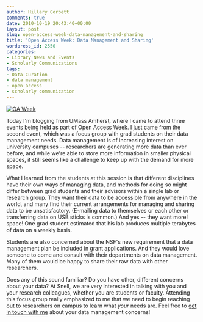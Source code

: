 ```yaml
---
author: Hillary Corbett
comments: true
date: 2010-10-19 20:43:40+00:00
layout: post
slug: open-access-week-data-management-and-sharing
title: 'Open Access Week: Data Management and Sharing'
wordpress_id: 2550
categories:
- Library News and Events
- Scholarly Communications
tags:
- Data Curation
- data management
- open access
- scholarly communication
---
```


[![OA Week](http://api.ning.com/files/4XVLKsm4Okgft2ttZQ77X1UgUs15x*6McPRJUQr0lhiX3jnefVis*TCDdc2SiYCGCTwExtKK5Gx3jTv6dA3*5H4tbg26tMBy/468x60%20web%20banner.jpg)](http://www.openaccessweek.org/)

Today I'm blogging from UMass Amherst, where I came to attend three events being held as part of Open Access Week. I just came from the second event, which was a focus group with grad students on their data management needs. Data management is of increasing interest on university campuses -- researchers are generating more data than ever before, and while we're able to store more information in smaller physical spaces, it still seems like a challenge to keep up with the demand for more space.

What I learned from the students at this session is that different disciplines have their own ways of managing data, and methods for doing so might differ between grad students and their advisors within a single lab or research group. They want their data to be accessible from anywhere in the world, and many find their current arrangements for managing and sharing data to be unsatisfactory. (E-mailing data to themselves or each other or transferring data on USB sticks is common.)  And yes -- they want more! space! One grad student estimated that his lab produces multiple terabytes of data on a weekly basis.

Students are also concerned about the NSF's new requirement that a data management plan be included in grant applications. And they would love someone to come and consult with their departments on data management. Many of them would be happy to share their raw data with other researchers.

Does any of this sound familiar? Do you have other, different concerns about your data? At Snell, we are very interested in talking with you and your research colleagues, whether you are students or faculty. Attending this focus group really emphasized to me that we need to begin reaching out to researchers on campus to learn what _your_ needs are. Feel free to [get in touch with me](mailto:h.corbett@neu.edu) about your data management concerns!
